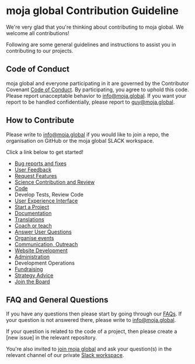 # moja global Contribution Guideline

We're very glad that you're thinking about contributing to moja global. We welcome all contributions!

Following are some general guidelines and instructions to assist you in contributing to our projects.


## Code of Conduct

moja global and everyone participating in it are governed by the Contributor Covenant [Code of Conduct](CODE_OF_CONDUCT.md). By participating, you agree to uphold this code. Please report unacceptable behavior to info@moja.global. If you want your report to be handled confidentially, please report to guy@moja.global.

## How to Contribute
Please write to info@moja.global if you would like to join a repo, the organisation on GitHub or the moja global SLACK workspace.

Click a link below to get started!



*   [Bug reports and fixes](Contributing/How-to-Report-Bugs.md)
*   [User Feedback](Contributing/How-to-Provide-User-Feedback.md)
*   [Request Features](Contributing/How-to-Request-a-New-Feature.md)
*   [Science Contribution and Review](Contributing/How-to-Contribute-Review-Science-Design.md)
*   [Code](Contributing/How-to-Contribute-Code.md)
*   Develop Tests, Review Code
*   [User Experience Interface](Contributing/How-to-Improve-the-User-Interface.md)
*   [Start a Project](Contributing/How-to-Start-a-New-Project.md)
*   [Documentation](Contributing/How-to-Document-Your-Contribution.md)
*   [Translations](Contributing/How-to-Provide-Translations.md)
*   [Coach or teach](Contributing/How-to-Coach-New-Contributors.md)
*   [Answer User Questions](Contributing/How-to-Answer-User-Questions.md)
*   [Organise events](Contributing/How-to-Organise-Events.md)
*   [Communication, Outreach](Contributing/How-to-Assist-with-Comms.md)
*   [Website Development](Contributing/How-to-Improve-the-Website.md)
*   [Administration](Contributing/How-to-Assist-with-Admin.md)
*   Development Operations
*   [Fundraising](Contributing/How-to-Assist-with-Fundraising.md)
*   [Strategy Advice](Contributing/How-to-Provide-Strategic-Advice.md)
*   [Join the Board](Contributing/How-to-Join-the-Strategy-Board.md)

## FAQ and General Questions

If you have any questions then please start by going through our [FAQs](https://github.com/moja-global/.github/wiki). If your question is not answered there, please write to info@moja.global.

If your question is related to the code of a project, then please create a [new issue] in the relevant repository.

You're also invited to [join moja global](Contributing/How-to-Join-moja-global.md) and ask your question(s) in the relevant channel of our private [Slack workspace](https://mojaglobal.slack.com/).


